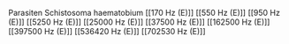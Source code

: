 Parasiten Schistosoma haematobium
[[170 Hz (E)]]
[[550 Hz (E)]]
[[950 Hz (E)]]
[[5250 Hz (E)]]
[[25000 Hz (E)]]
[[37500 Hz (E)]]
[[162500 Hz (E)]]
[[397500 Hz (E)]]
[[536420 Hz (E)]]
[[702530 Hz (E)]]